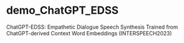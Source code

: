 # demo_ChatGPT_EDSS
ChatGPT-EDSS: Empathetic Dialogue Speech Synthesis Trained from ChatGPT-derived Context Word Embeddings (INTERSPEECH2023)
